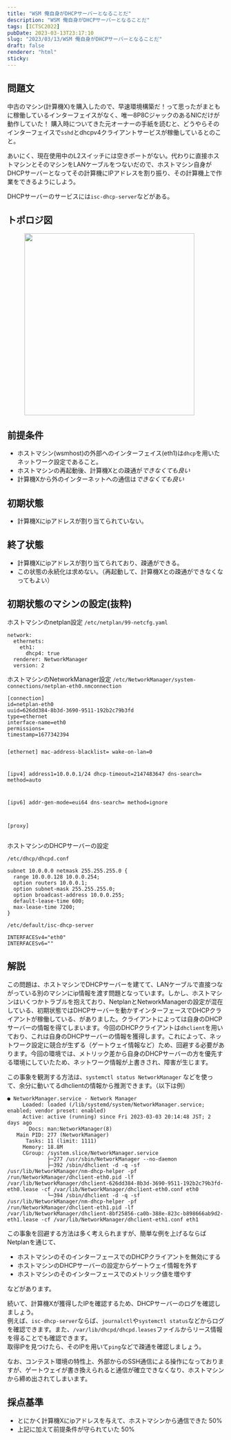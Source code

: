 ```yaml
---
title: "WSM 俺自身がDHCPサーバーとなることだ"
description: "WSM 俺自身がDHCPサーバーとなることだ"
tags: [ICTSC2022]
pubDate: 2023-03-13T23:17:10
slug: "2023/03/13/WSM 俺自身がDHCPサーバーとなることだ"
draft: false
renderer: "html"
sticky: 
---
```



<h2>問題文</h2>



<p>中古のマシン(計算機X)を購入したので、早速環境構築だ！って思ったがまともに稼働しているインターフェイスがなく、唯一8P8CジャックのあるNICだけが動作していた！ 購入時についてきた元オーナーの手紙を読むと、どうやらそのインターフェイスで<code>sshd</code>とdhcpv4クライアントサービスが稼働しているとのこと。</p>



<p>あいにく、現在使用中のL2スイッチには空きポートがない。代わりに直接ホストマシンとそのマシンをLANケーブルをつないだので、ホストマシン自身がDHCPサーバーとなってその計算機にIPアドレスを割り振り、その計算機上で作業をできるようにしよう。</p>



<p>DHCPサーバーのサービスには<code>isc-dhcp-server</code>などがある。</p>



<h2>トポロジ図</h2>


<div class="wp-block-image">
<figure class="aligncenter size-large"><img decoding="async" loading="lazy" width="394" height="421" src="/images/wp/2023/03/download.png.webp" alt="" class="wp-image-3706"/></figure></div>


<h2>前提条件</h2>



<ul>
<li>ホストマシン(wsmhost)の外部へのインターフェイス(eth1)は<code>dhcp</code>を用いたネットワーク設定であること。</li>



<li>ホストマシンの再起動後、計算機Xとの疎通が<em>できなくても良い</em></li>



<li>計算機Xから外のインターネットへの通信は<em>できなくても良い</em></li>
</ul>



<h2>初期状態</h2>



<ul>
<li>計算機Xにipアドレスが割り当てられていない。</li>
</ul>



<h2>終了状態</h2>



<ul>
<li>計算機Xにipアドレスが割り当てられており、疎通ができる。</li>



<li>この状態の永続化は求めない。（再起動して、計算機Xとの疎通ができなくなってもよい）</li>
</ul>



<h2>初期状態のマシンの設定(抜粋)</h2>



<p>ホストマシンのnetplan設定 <code>/etc/netplan/99-netcfg.yaml</code></p>


<div class="wp-block-syntaxhighlighter-code "><pre class="brush: plain; title: ; title: ; notranslate" title=""><code>network:
  ethernets:
    eth1:
      dhcp4: true
  renderer: NetworkManager
  version: 2</code></pre></div>


<p>ホストマシンのNetworkManager設定 <code>/etc/NetworkManager/system-connections/netplan-eth0.nmconnection</code></p>


<div class="wp-block-syntaxhighlighter-code "><pre class="brush: plain; title: ; title: ; notranslate" title=""><code>&#91;connection]
id=netplan-eth0
uuid=626dd384-8b3d-3690-9511-192b2c79b3fd
type=ethernet
interface-name=eth0
permissions=
timestamp=1677342394

&#91;ethernet]
mac-address-blacklist=
wake-on-lan=0

&#91;ipv4]
address1=10.0.0.1/24
dhcp-timeout=2147483647
dns-search=
method=auto

&#91;ipv6]
addr-gen-mode=eui64
dns-search=
method=ignore

&#91;proxy]</code></pre></div>


<p>ホストマシンのDHCPサーバーの設定</p>



<p><code>/etc/dhcp/dhcpd.conf</code></p>


<div class="wp-block-syntaxhighlighter-code "><pre class="brush: plain; title: ; title: ; notranslate" title=""><code>subnet 10.0.0.0 netmask 255.255.255.0 {
  range 10.0.0.128 10.0.0.254;
  option routers 10.0.0.1;
  option subnet-mask 255.255.255.0;
  option broadcast-address 10.0.0.255;
  default-lease-time 600;
  max-lease-time 7200;
}</code></pre></div>


<p><code>/etc/default/isc-dhcp-server</code></p>


<div class="wp-block-syntaxhighlighter-code "><pre class="brush: plain; title: ; title: ; notranslate" title=""><code>INTERFACESv4=&quot;eth0&quot;
INTERFACESv6=&quot;&quot;</code></pre></div>


<h2>解説</h2>



<p>この問題は、ホストマシンでDHCPサーバーを建てて、LANケーブルで直接つながっている別のマシンにip情報を渡す問題となっています。しかし、ホストマシンはいくつかトラブルを抱えており、NetplanとNetworkManagerの設定が混在している、初期状態ではDHCPサーバーを動かすインターフェースでDHCPクライアントが稼働している、がありました。クライアントによっては自身のDHCPサーバーの情報を得てしまいます。今回のDHCPクライアントは<code>dhclient</code>を用いており、これは自身のDHCPサーバーの情報を獲得します。これによって、ネットワーク設定に競合が生ずる（ゲートウェイ情報など）ため、回避する必要があります。今回の環境では、メトリック差から自身のDHCPサーバーの方を優先する環境にしていたため、ネットワーク情報が上書きされ、障害が生じます。</p>



<p>この事象を観測する方法は、<code>systemctl status NetworkManager</code> などを使って、余分に動いてるdhclientの情報から推測できます。（以下は例）</p>


<div class="wp-block-syntaxhighlighter-code "><pre class="brush: plain; title: ; title: ; notranslate" title=""><code>● NetworkManager.service - Network Manager
     Loaded: loaded (/lib/systemd/system/NetworkManager.service; enabled; vendor preset: enabled)
     Active: active (running) since Fri 2023-03-03 20:14:48 JST; 2 days ago
       Docs: man:NetworkManager(8)
   Main PID: 277 (NetworkManager)
      Tasks: 11 (limit: 1111)
     Memory: 18.8M
     CGroup: /system.slice/NetworkManager.service
             ├─277 /usr/sbin/NetworkManager --no-daemon
             ├─392 /sbin/dhclient -d -q -sf /usr/lib/NetworkManager/nm-dhcp-helper -pf /run/NetworkManager/dhclient-eth0.pid -lf /var/lib/NetworkManager/dhclient-626dd384-8b3d-3690-9511-192b2c79b3fd-eth0.lease -cf /var/lib/NetworkManager/dhclient-eth0.conf eth0
             └─394 /sbin/dhclient -d -q -sf /usr/lib/NetworkManager/nm-dhcp-helper -pf /run/NetworkManager/dhclient-eth1.pid -lf /var/lib/NetworkManager/dhclient-8bf25856-ca0b-388e-823c-b898666ab9d2-eth1.lease -cf /var/lib/NetworkManager/dhclient-eth1.conf eth1</code></pre></div>


<p>この事象を回避する方法は多く考えられますが、簡単な例を上げるならばNetplanを通じて、</p>



<ul>
<li>ホストマシンのそのインターフェースでのDHCPクライアントを無効にする</li>



<li>ホストマシンのDHCPサーバーの設定からゲートウェイ情報を外す</li>



<li>ホストマシンのそのインターフェースでのメトリック値を増やす</li>
</ul>



<p>などがあります。</p>



<p>続いて、計算機Xが獲得したIPを確認するため、DHCPサーバーのログを確認しましょう。<br>
例えば、<code>isc-dhcp-server</code>ならば、<code>journalctl</code>や<code>systemctl status</code>などからログを確認できます。また、<code>/var/lib/dhcpd/dhcpd.leases</code>ファイルからリース情報を得ることでも確認できます。<br>
取得IPを見つけたら、そのIPを用いて<code>ping</code>などで疎通を確認しましょう。</p>



<p>なお、コンテスト環境の特性上、外部からのSSH通信による操作になっておりますが、ゲートウェイが書き換えられると通信が確立できなくなり、ホストマシンから締め出されてしまいます。</p>



<h2>採点基準</h2>



<ul>
<li>とにかく計算機Xにipアドレスを与えて、ホストマシンから通信できた 50%</li>



<li>上記に加えて前提条件が守られていた 50%</li>
</ul>
